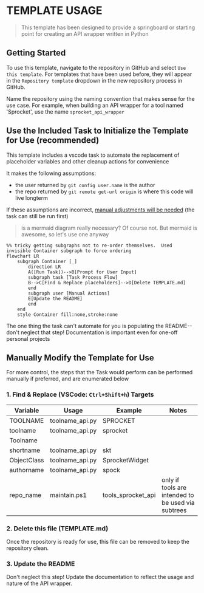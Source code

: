 # TEMPLATE USAGE
> This template has been designed to provide a springboard or starting point for creating an API wrapper written in Python

## Getting Started

To use this template, navigate to the repository in GitHub and select `Use this template`.  For templates that have been used before, they will appear in the `Repository template` dropdown in the new repository process in GitHub.

Name the repository using the naming convention that makes sense for the use case.  For example, when building an API wrapper for a tool named 'Sprocket', use the name `sprocket_api_wrapper`

## Use the Included Task to Initialize the Template for Use (recommended)

This template includes a vscode task to automate the replacement of placeholder variables and other cleanup actions for convenience

It makes the following assumptions:
* the user returned by `git config user.name` is the author
* the repo returned by `git remote get-url origin` is where this code will live longterm

If these assumptions are incorrect, [manual adjustments will be needed](#Manually-Modify-the-Template-for-Use) (the task can still be run first)

> is a mermaid diagram really necessary?  Of course not.  But mermaid is awesome, so let's use one anyway

```mermaid
%% tricky getting subgraphs not to re-order themselves.  Used invisible Container subgraph to force ordering
flowchart LR
    subgraph Container [_]
        direction LR
        A([Run Task])-->B[Prompt for User Input]
        subgraph task [Task Process Flow]
        B-->C[Find & Replace placeholders]-->D[Delete TEMPLATE.md]
        end
        subgraph user [Manual Actions]
        E[Update the README]
        end
    end
    style Container fill:none,stroke:none
```

The one thing the task can't automate for you is populating the README--don't neglect that step!  Documentation is important even for one-off personal projects

## Manually Modify the Template for Use

For more control, the steps that the Task would perform can be performed manually if preferred, and are enumerated below

### 1. Find & Replace (VSCode: `Ctrl+Shift+h`) Targets
| Variable | Usage | Example | Notes |
|--|--|--|--|
| TOOLNAME | toolname_api.py| SPROCKET ||
| toolname | toolname_api.py| sprocket ||
| Toolname |  |  ||
| shortname | toolname_api.py| skt ||
| ObjectClass | toolname_api.py| SprocketWidget ||
| authorname | toolname_api.py| spock ||
| repo_name | maintain.ps1 | tools_sprocket_api | only if tools are intended to be used via subtrees |

### 2. Delete this file (TEMPLATE.md)
Once the repository is ready for use, this file can be removed to keep the repository clean.

### 3. Update the README
Don't neglect this step!  Update the documentation to reflect the usage and nature of the API wrapper.